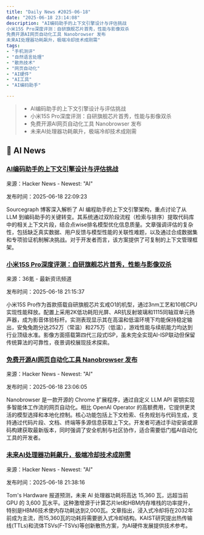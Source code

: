 ```yaml
---
title: "Daily News #2025-06-18"
date: "2025-06-18 23:14:08"
description: "AI编码助手的上下文引擎设计与评估挑战
小米15S Pro深度评测：自研旗舰芯片首秀，性能与影像双杀
免费开源AI网页自动化工具 Nanobrowser 发布
未来AI处理器功耗飙升，极端冷却技术成刚需"
tags: 
- "手机测评"
- "自然语言处理"
- "散热技术"
- "网页自动化"
- "AI硬件"
- "AI工具"
- "AI编码助手"

---
```


> - AI编码助手的上下文引擎设计与评估挑战
> - 小米15S Pro深度评测：自研旗舰芯片首秀，性能与影像双杀
> - 免费开源AI网页自动化工具 Nanobrowser 发布
> - 未来AI处理器功耗飙升，极端冷却技术成刚需

## 🤖 AI News

### [AI编码助手的上下文引擎设计与评估挑战](https://sourcegraph.com/blog/lessons-from-building-ai-coding-assistants-context-retrieval-and-evaluation)

来源：Hacker News - Newest: "AI"

发布时间：2025-06-18 22:09:23

Sourcegraph 博客深入解析了 AI 编程助手的上下文引擎架构，重点讨论了从 LLM 到编码助手的关键转变。其系统通过双阶段流程（检索与排序）提取代码库中的相关上下文片段，结合点wise排名模型优化信息质量。文章强调评估的复杂性，包括缺乏真实数据、用户反馈与模型性能的关联性难题，以及通过合成数据集和专项验证机制解决挑战。对于开发者而言，该方案提供了可复制的上下文管理框架。

### [小米15S Pro深度评测：自研旗舰芯片首秀，性能与影像双杀](https://www.36kr.com/p/3341859550362113)

来源：36氪 - 最新资讯频道

发布时间：2025-06-18 21:15:37

小米15S Pro作为首款搭载自研旗舰芯片玄戒O1的机型，通过3nm工艺和10核CPU实现性能释放。配置上采用2K低功耗阳光屏、AR抗反射玻璃和1115同轴双单元扬声器，成为影音体验标杆。实测表现显示其在高温和低温环境下均能保持稳定输出，安兔兔跑分达252万（常温）和275万（低温），游戏性能与续航能力均达到行业顶级水准。影像方面搭载第四代三段式ISP，虽未完全实现AI-ISP联动但保留传统算法的可靠性，夜景调校展现技术探索。

### [免费开源AI网页自动化工具 Nanobrowser 发布](https://github.com/nanobrowser/nanobrowser)

来源：Hacker News - Newest: "AI"

发布时间：2025-06-18 23:06:05

Nanobrowser 是一款开源的 Chrome 扩展程序，通过自定义 LLM API 密钥实现多智能体工作流的网页自动化。相比 OpenAI Operator 的高额费用，它提供更灵活的模型选择和本地化控制。核心功能包括上下文检索、任务规划与代码生成，支持通过代码片段、文档、终端等多源信息获取上下文。开发者可通过手动安装或源码构建获取最新版本，同时强调了安全机制与社区协作，适合需要低门槛AI自动化工具的开发者。

### [未来AI处理器功耗飙升，极端冷却技术成刚需](https://www.tomshardware.com/pc-components/cooling/future-ai-processors-said-to-consume-up-to-15-360w-massive-power-draw-will-demand-exotic-immersion-and-embedded-cooling-tech)

来源：Hacker News - Newest: "AI"

发布时间：2025-06-18 21:38:16

Tom's Hardware 报道预测，未来 AI 处理器功耗将高达 15,360 瓦，远超当前 GPU 的 3,600 瓦水平。这种激增源于计算芯片let和HBM内存堆栈的功率提升，特别是HBM6技术使内存功耗达到2,000瓦。文章指出，浸入式冷却将在2032年前成为主流，而15,360瓦的功耗将需要嵌入式冷却结构。KAIST研究提出热传输线(TTLs)和流体TSVs(F-TSVs)等创新散热方案，为AI硬件发展提供技术参考。
